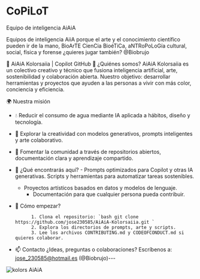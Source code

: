 # CoPiLoT

Equipo de inteligencia AiAiA

Equipos de inteligencia AiiA porque el arte y el conocimiento científico pueden ir de la mano,  BioArTE CienCia BioéTiCa, aNTRoPoLoGía cultural, social, física y forense ¿quieres jugar también? @Biobrujo


🌈 AiAiA Kolorsaiia | Copilot GitHub 🤖 ¿Quiénes somos? AiAiA Kolorsaiia es un colectivo creativo y técnico que fusiona inteligencia artificial, arte, sostenibilidad y colaboración abierta. Nuestro objetivo: desarrollar herramientas y proyectos que ayuden a las personas a vivir con más color, conciencia y eficiencia. 

🌍 Nuestra misión 

- 💧 Reducir el consumo de agua mediante IA aplicada a hábitos, diseño y tecnología.

- 🎨 Explorar la creatividad con modelos generativos, prompts inteligentes y arte colaborativo.

- 🤝 Fomentar la comunidad a través de repositorios abiertos, documentación clara y aprendizaje compartido.

  
- 🧠 ¿Qué encontrarás aquí? - Prompts optimizados para Copilot y otras IA generativas. Scripts y herramientas para automatizar tareas sostenibles.

  - Proyectos artísticos basados en datos y modelos de lenguaje.
    - Documentación para que cualquier persona pueda contribuir.

- 🚀 Cómo empezar?

            1. Clona el repositorio: `bash git clone https://github.com/jose230585/AiAiA-Kolorsaiia.git `
            2. Explora los directorios de prompts, arte y scripts.
            3. Lee los archivos CONTRIBUTING.md y CODEOFCONDUCT.md si quieres colaborar.

- 📫 Contacto ¿Ideas, preguntas o colaboraciones? Escríbenos a: jose_230585@hotmail.es (@Biobrujo)---
































![kolors AiAiA](https://github.com/user-attachments/assets/6996b99b-ac99-4738-92eb-f62ef63158f7)
